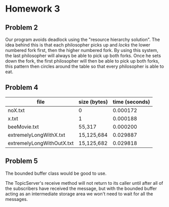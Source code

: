 # Homework 3

## Problem 2

Our program avoids deadlock using the "resource hierarchy solution". The idea behind this is that each philosopher picks up and *locks* the lower numbered fork first, then the higher numbered fork. By using this system, the last philosopher will always be able to pick up both forks. Once he sets down the fork, the first philosopher will then be able to pick up both forks, this pattern then circles around the table so that every philosopher is able to eat.

## Problem 4

| file                      | size (bytes) | time (seconds) |
| ------------------------- | ------------ | -------------- |
| noX.txt                   | 0            | 0.000172       |
| x.txt                     | 1            | 0.000188       |
| beeMovie.txt              | 55,317       | 0.000200       |
| extremelyLongWithX.txt    | 15,125,684   | 0.029887       |
| extremelyLongWithOutX.txt | 15,125,682   | 0.029818       |

## Problem 5

The bounded buffer class would be good to use.

The TopicServer's receive method will not return to its caller until after all of the subscribers have received the message, but with the bounded buffer acting as an intermediate storage area we won't need to wait for all the messages.